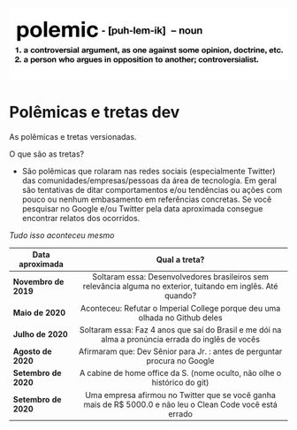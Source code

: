 ![](https://raw.githubusercontent.com/ezefranca/polemicas-e-tretas-dev/master/figure.jpeg)

# Polêmicas e tretas dev
As polêmicas e tretas versionadas. 

O que são as tretas? 

- São polêmicas que rolaram nas redes sociais (especialmente Twitter) das comunidades/empresas/pessoas da área de tecnologia. Em geral são tentativas de ditar comportamentos e/ou tendências ou ações com pouco ou nenhum embasamento em referências concretas. Se você pesquisar no Google e/ou Twitter pela data aproximada consegue encontrar relatos dos ocorridos.


*Tudo isso aconteceu mesmo*


| Data aproximada   |      Qual a treta?   |
|----------|:-------------:|
| **Novembro de 2019** |  Soltaram essa: Desenvolvedores brasileiros sem relevância alguma no exterior, tuitando em inglês. Até quando? | 
| **Maio de 2020** |    Aconteceu: Refutar o Imperial College porque deu uma olhada no Github deles   | 
| **Julho de 2020** | Soltaram essa: Faz 4 anos que saí do Brasil e me dói na alma a pronúncia errada do inglês de vocês | 
| **Agosto de 2020** | Afirmaram que: Dev Sênior para Jr. : antes de perguntar procura no Google | 
| **Setembro de 2020** | A cabine de home office da S. (nome oculto, não olhe o histórico do git) | 
| **Setembro de 2020** | Uma empresa afirmou no Twitter que se você ganha mais de R$ 5000.0 e não leu o Clean Code você está errado| 

